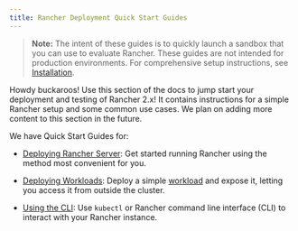 ```yaml
---
title: Rancher Deployment Quick Start Guides
---
```


<head>
  <link rel="canonical" href="https://ranchermanager.docs.rancher.com/getting-started/quick-start-guides"/>
</head>

>**Note:** The intent of these guides is to quickly launch a sandbox that you can use to evaluate Rancher. These guides are not intended for production environments. For comprehensive setup instructions, see [Installation](../installation-and-upgrade/installation-and-upgrade.md).

Howdy buckaroos! Use this section of the docs to jump start your deployment and testing of Rancher 2.x! It contains instructions for a simple Rancher setup and some common use cases. We plan on adding more content to this section in the future.

We have Quick Start Guides for:

- [Deploying Rancher Server](deploy-rancher-manager/deploy-rancher-manager.md): Get started running Rancher using the method most convenient for you.

- [Deploying Workloads](deploy-workloads/deploy-workloads.md): Deploy a simple [workload](https://kubernetes.io/docs/concepts/workloads/) and expose it, letting you access it from outside the cluster.

- [Using the CLI](cli.md): Use `kubectl` or Rancher command line interface (CLI) to interact with your Rancher instance.
